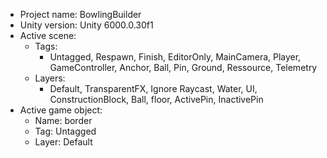 <!-- UNITY CODE ASSIST INSTRUCTIONS START -->
- Project name: BowlingBuilder
- Unity version: Unity 6000.0.30f1
- Active scene:
  - Tags:
    - Untagged, Respawn, Finish, EditorOnly, MainCamera, Player, GameController, Anchor, Ball, Pin, Ground, Ressource, Telemetry
  - Layers:
    - Default, TransparentFX, Ignore Raycast, Water, UI, ConstructionBlock, Ball, floor, ActivePin, InactivePin
- Active game object:
  - Name: border
  - Tag: Untagged
  - Layer: Default
<!-- UNITY CODE ASSIST INSTRUCTIONS END -->
